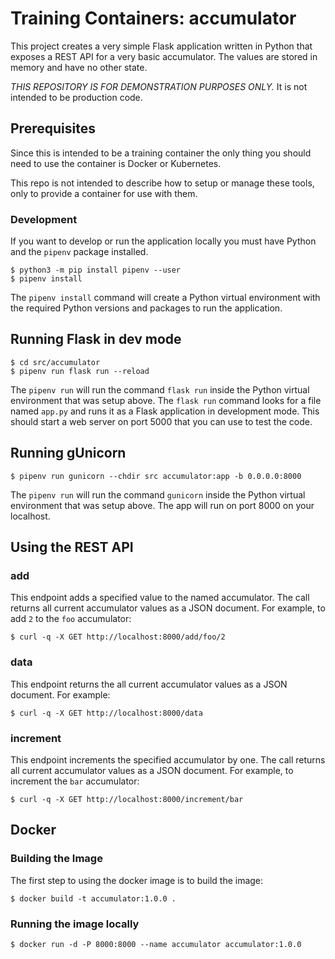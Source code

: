 # Training Containers: accumulator
This project creates a very simple Flask application written in Python that exposes a REST API for a very basic
accumulator. The values are stored in memory and have no other state.

*THIS REPOSITORY IS FOR DEMONSTRATION PURPOSES ONLY.* It is not intended to be production code.

## Prerequisites
Since this is intended to be a training container the only thing you should need to use the container is Docker or
Kubernetes.

This repo is not intended to describe how to setup or manage these tools, only to provide a container for use with them.

### Development
If you want to develop or run the application locally you must have Python and the `pipenv` package installed.

```shell
$ python3 -m pip install pipenv --user
$ pipenv install
```

The `pipenv install` command will create a Python virtual environment with the required Python versions and packages to
run the application.

## Running Flask in dev mode
```shell
$ cd src/accumulator
$ pipenv run flask run --reload
```

The `pipenv run` will run the command `flask run` inside the Python virtual environment that was setup above. The
`flask run` command looks for a file named `app.py` and runs it as a Flask application in development mode. This should
start a web server on port 5000 that you can use to test the code.

## Running gUnicorn
```shell
$ pipenv run gunicorn --chdir src accumulator:app -b 0.0.0.0:8000
```

The `pipenv run` will run the command `gunicorn` inside the Python virtual environment that was setup above. The app
will run on port 8000 on your localhost.

## Using the REST API
### add
This endpoint adds a specified value to the named accumulator. The call returns all current accumulator values as a JSON
document. For example, to add `2` to the `foo` accumulator:
```shell
$ curl -q -X GET http://localhost:8000/add/foo/2
```

### data
This endpoint returns the all current accumulator values as a JSON document. For example:
```shell
$ curl -q -X GET http://localhost:8000/data
```

### increment
This endpoint increments the specified accumulator by one. The call returns all current accumulator values as a JSON
document. For example, to increment the `bar` accumulator:
```shell
$ curl -q -X GET http://localhost:8000/increment/bar
```

## Docker
### Building the Image
The first step to using the docker image is to build the image:

```shell
$ docker build -t accumulator:1.0.0 .
```

### Running the image locally
```shell
$ docker run -d -P 8000:8000 --name accumulator accumulator:1.0.0
```
